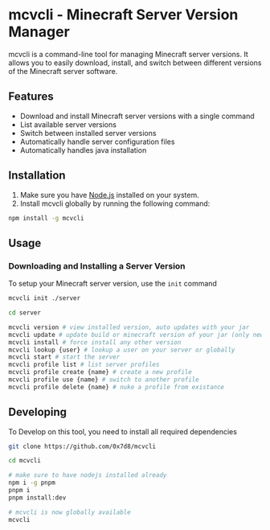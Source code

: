 # mcvcli - Minecraft Server Version Manager

mcvcli is a command-line tool for managing Minecraft server versions. It allows you to easily download, install, and switch between different versions of the Minecraft server software.

## Features

- Download and install Minecraft server versions with a single command
- List available server versions
- Switch between installed server versions
- Automatically handle server configuration files
- Automatically handles java installation

## Installation

1. Make sure you have [Node.js](https://nodejs.org) installed on your system.
2. Install mcvcli globally by running the following command:

```bash
npm install -g mcvcli
```

## Usage

### Downloading and Installing a Server Version

To setup your Minecraft server version, use the `init` command

```bash
mcvcli init ./server

cd server

mcvcli version # view installed version, auto updates with your jar
mcvcli update # update build or minecraft version of your jar (only newer)
mcvcli install # force install any other version
mcvcli lookup {user} # lookup a user on your server or globally
mcvcli start # start the server
mcvcli profile list # list server profiles
mcvcli profile create {name} # create a new profile
mcvcli profile use {name} # switch to another profile
mcvcli profile delete {name} # nuke a profile from existance
```

## Developing

To Develop on this tool, you need to install all required dependencies

```bash
git clone https://github.com/0x7d8/mcvcli

cd mcvcli

# make sure to have nodejs installed already
npm i -g pnpm
pnpm i
pnpm install:dev

# mcvcli is now globally available
mcvcli
```

